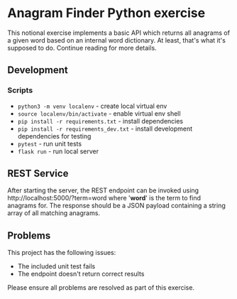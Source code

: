 # Anagram Finder Python exercise

This notional exercise implements a basic API which returns all anagrams of a given word based on an internal word dictionary. At least, that's what it's supposed to do. Continue reading for more details.

## Development

### Scripts

* `python3 -m venv localenv` - create local virtual env
* `source localenv/bin/activate` - enable virtual env shell
* `pip install -r requirements.txt` - install dependencies
* `pip install -r requirements_dev.txt` - install development dependencies for testing
* `pytest` - run unit tests
* `flask run` - run local server

## REST Service

After starting the server, the REST endpoint can be invoked using http://localhost:5000/?term=word where '**word**' is the term to find anagrams for. The response should be a JSON payload containing a string array of all matching anagrams.

## Problems

This project has the following issues:

* The included unit test fails
* The endpoint doesn't return correct results

Please ensure all problems are resolved as part of this exercise.
